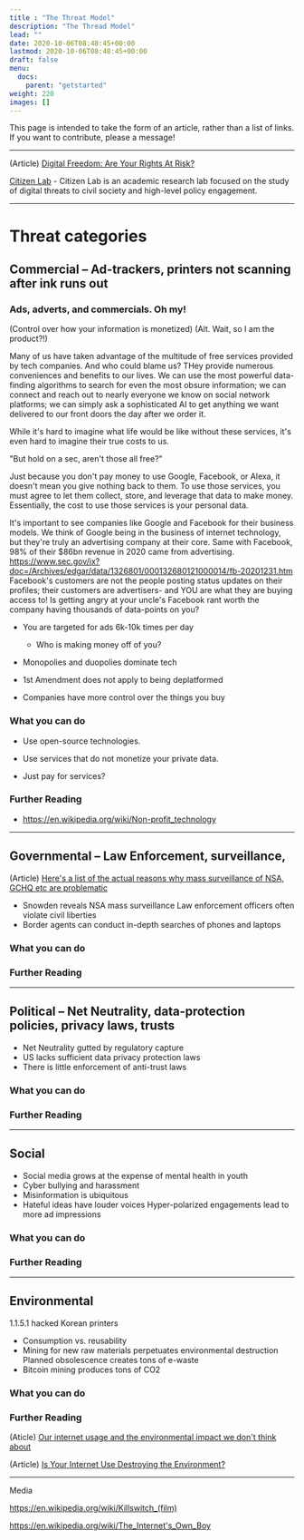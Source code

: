 ```yaml
---
title : "The Threat Model"
description: "The Thread Model"
lead: ""
date: 2020-10-06T08:48:45+00:00
lastmod: 2020-10-06T08:48:45+00:00
draft: false
menu:
  docs:
    parent: "getstarted"
weight: 220
images: []
---
```

This page is intended to take the form of an article, rather than a list of links. If you want to contribute, please a message!

--------------------

(Article) [Digital Freedom: Are Your Rights At Risk?](https://eachother.org.uk/digital-freedom-are-your-rights-at-risk/)


[Citizen Lab](https://citizenlab.ca) - Citizen Lab is an academic research lab focused on the study of digital threats to civil society and high-level policy engagement.

--------------------


# Threat categories

## Commercial – Ad-trackers, printers not scanning after ink runs out


###	Ads, adverts, and commercials. Oh my!

(Control over how your information is monetized) (Alt. Wait, so I am the product?!)


Many of us have taken advantage of the multitude of free services provided by tech companies.  And who could blame us?  THey provide numerous conveniences and benefits to our lives.  We can use the most powerful data-finding algorithms to search for even the most obsure information; we can connect and reach out to nearly everyone we know on social network platforms; we can simply ask a sophisticated AI to get anything we want delivered to our front doors the day after we order it.

While it's hard to imagine what life would be like without these services, it's even hard to imagine their true costs to us.

"But hold on a sec, aren't those all free?"

Just because you don't pay money to use Google, Facebook, or Alexa, it doesn't mean you give nothing back to them.  To use those services, you must agree to let them collect, store, and leverage that data to make money.  Essentially, the cost to use those services is your personal data.

It's important to see companies like Google and Facebook for their business models.  We think of Google being in the business of internet technology, but they're truly an advertising company at their core.  Same with Facebook, 98% of their $86bn revenue in 2020 came from advertising.  https://www.sec.gov/ix?doc=/Archives/edgar/data/1326801/000132680121000014/fb-20201231.htm  Facebook's customers are not the people posting status updates on their profiles; their customers are advertisers- and YOU are what they are buying access to!  Is getting angry at your uncle's Facebook rant worth the company having thousands of data-points on you?


- You are targeted for ads 6k-10k times per day
  - Who is making money off of you?

- Monopolies and duopolies dominate tech

- 1st Amendment does not apply to being deplatformed

- Companies have more control over the things you buy



### What you can do

- Use open-source technologies.

- Use services that do not monetize your private data.

- Just pay for services?


### Further Reading

- https://en.wikipedia.org/wiki/Non-profit_technology


--------------------

## Governmental – Law Enforcement, surveillance,

(Article) [Here's a list of the actual reasons why mass surveillance of NSA, GCHQ etc are problematic](https://www.cryptoparty.in/masssurveillance)

- Snowden reveals NSA mass surveillance
Law enforcement officers often violate civil liberties
- Border agents can conduct in-depth searches of phones and laptops

### What you can do

### Further Reading

--------------------

## Political – Net Neutrality, data-protection policies, privacy laws, trusts

- Net Neutrality gutted by regulatory capture
- US lacks sufficient data privacy protection laws
- There is little enforcement of anti-trust laws

### What you can do

### Further Reading

--------------------

## Social

- Social media grows at the expense of mental health in youth
- Cyber bullying and harassment
- Misinformation is ubiquitous
- Hateful ideas have louder voices
Hyper-polarized engagements lead to more ad impressions



### What you can do

### Further Reading

--------------------

## Environmental
1.1.5.1	hacked Korean printers


- Consumption vs. reusability
- Mining for new raw materials perpetuates environmental destruction
Planned obsolescence creates tons of e-waste
- Bitcoin mining produces tons of CO2

### What you can do

### Further Reading

(Aticle) [Our internet usage and the environmental impact we don't think about](https://www.pathzero.com/blog/the-internet-covid-19-and-the-environmental-impact-we-dont-think-about)

(Article) [Is Your Internet Use Destroying the Environment?
](https://www.onegreenplanet.org/animalsandnature/is-your-internet-use-destroying-the-environment/)

--------------------

Media

https://en.wikipedia.org/wiki/Killswitch_(film)

https://en.wikipedia.org/wiki/The_Internet's_Own_Boy

